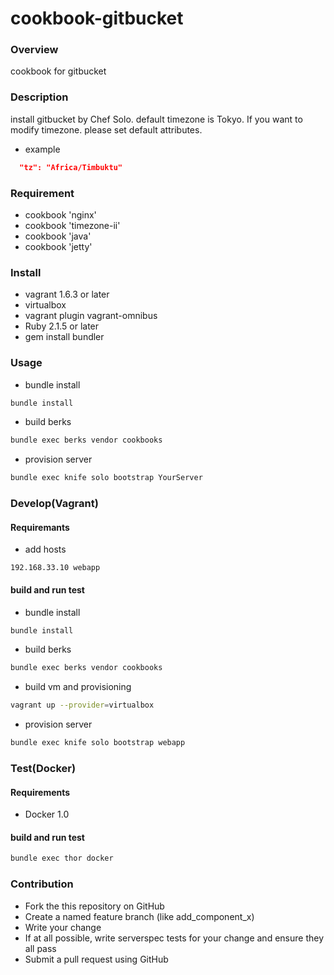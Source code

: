 cookbook-gitbucket
==================

### Overview

cookbook for gitbucket

### Description

install gitbucket by Chef Solo.
default timezone is Tokyo.
If you want to modify timezone. please set default attributes.

* example

```json
  "tz": "Africa/Timbuktu"
```

### Requirement

* cookbook 'nginx'
* cookbook 'timezone-ii'
* cookbook 'java'
* cookbook 'jetty'

### Install

* vagrant 1.6.3 or later
* virtualbox
* vagrant plugin vagrant-omnibus
* Ruby 2.1.5 or later
* gem install bundler

### Usage

* bundle install

```bash
bundle install
```

* build berks

```bash
bundle exec berks vendor cookbooks
```

* provision server

```bash
bundle exec knife solo bootstrap YourServer
```

### Develop(Vagrant)

#### Requiremants

* add hosts

```hosts
192.168.33.10 webapp
```

#### build and run test

* bundle install

```bash
bundle install
```

* build berks

```bash
bundle exec berks vendor cookbooks
```

* build vm and provisioning

```bash
vagrant up --provider=virtualbox
```

* provision server

```bash
bundle exec knife solo bootstrap webapp
```

### Test(Docker)

#### Requirements

* Docker 1.0

#### build and run test

```bash
bundle exec thor docker
```

### Contribution
- Fork the this repository on GitHub
- Create a named feature branch (like add_component_x)
- Write your change
- If at all possible, write serverspec tests for your change and ensure they all pass
- Submit a pull request using GitHub
